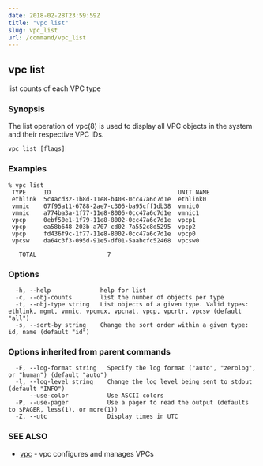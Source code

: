 ```yaml
---
date: 2018-02-28T23:59:59Z
title: "vpc list"
slug: vpc_list
url: /command/vpc_list
---
```

## vpc list

list counts of each VPC type

### Synopsis


The list operation of vpc(8) is used to display all VPC objects in the system
and their respective VPC IDs.

```
vpc list [flags]
```

### Examples

```
% vpc list
 TYPE     ID                                    UNIT NAME
 ethlink  5c4acd32-1b8d-11e8-b408-0cc47a6c7d1e  ethlink0
 vmnic    07f95a11-6788-2ae7-c306-ba95cff1db38  vmnic0
 vmnic    a774ba3a-1f77-11e8-8006-0cc47a6c7d1e  vmnic1
 vpcp     0ebf50e1-1f79-11e8-8002-0cc47a6c7d1e  vpcp1
 vpcp     ea58b648-203b-a707-cd02-7a552c8d5295  vpcp2
 vpcp     fd436f9c-1f77-11e8-8002-0cc47a6c7d1e  vpcp0
 vpcsw    da64c3f3-095d-91e5-df01-5aabcfc52468  vpcsw0

   TOTAL                    7
```

### Options

```
  -h, --help              help for list
  -c, --obj-counts        list the number of objects per type
  -t, --obj-type string   List objects of a given type. Valid types: ethlink, mgmt, vmnic, vpcmux, vpcnat, vpcp, vpcrtr, vpcsw (default "all")
  -s, --sort-by string    Change the sort order within a given type: id, name (default "id")
```

### Options inherited from parent commands

```
  -F, --log-format string   Specify the log format ("auto", "zerolog", or "human") (default "auto")
  -l, --log-level string    Change the log level being sent to stdout (default "INFO")
      --use-color           Use ASCII colors
  -P, --use-pager           Use a pager to read the output (defaults to $PAGER, less(1), or more(1))
  -Z, --utc                 Display times in UTC
```

### SEE ALSO
* [vpc](/command/vpc)	 - vpc configures and manages VPCs

